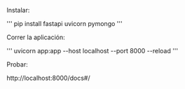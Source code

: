 Instalar:

'''
pip install fastapi uvicorn pymongo
'''

Correr la aplicación:

'''
uvicorn app:app --host localhost --port 8000 --reload
'''

Probar:

http://localhost:8000/docs#/